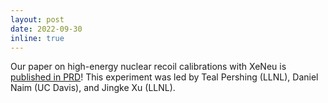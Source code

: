 ```yaml
---
layout: post
date: 2022-09-30
inline: true
---
```


Our paper on high-energy nuclear recoil calibrations with XeNeu is [published in PRD](https://journals.aps.org/prd/abstract/10.1103/PhysRevD.106.052013)! This experiment was led by Teal Pershing (LLNL), Daniel Naim (UC Davis), and Jingke Xu (LLNL).
